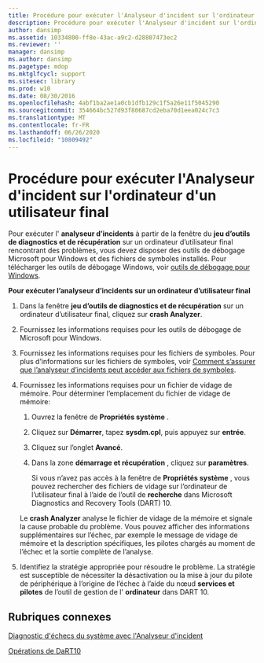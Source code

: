 ```yaml
---
title: Procédure pour exécuter l'Analyseur d'incident sur l'ordinateur d'un utilisateur final
description: Procédure pour exécuter l'Analyseur d'incident sur l'ordinateur d'un utilisateur final
author: dansimp
ms.assetid: 10334800-ff8e-43ac-a9c2-d28807473ec2
ms.reviewer: ''
manager: dansimp
ms.author: dansimp
ms.pagetype: mdop
ms.mktglfcycl: support
ms.sitesec: library
ms.prod: w10
ms.date: 08/30/2016
ms.openlocfilehash: 4abf1ba2ae1a0cb1dfb129c1f5a26e11f5045290
ms.sourcegitcommit: 354664bc527d93f80687cd2eba70d1eea024c7c3
ms.translationtype: MT
ms.contentlocale: fr-FR
ms.lasthandoff: 06/26/2020
ms.locfileid: "10809492"
---
```

# Procédure pour exécuter l'Analyseur d'incident sur l'ordinateur d'un utilisateur final


Pour exécuter l' **analyseur d’incidents** à partir de la fenêtre du **jeu d’outils de diagnostics et de récupération** sur un ordinateur d’utilisateur final rencontrant des problèmes, vous devez disposer des outils de débogage Microsoft pour Windows et des fichiers de symboles installés. Pour télécharger les outils de débogage Windows, voir [outils de débogage pour Windows](https://go.microsoft.com/fwlink/?LinkId=266248).

**Pour exécuter l’analyseur d’incidents sur un ordinateur d’utilisateur final**

1.  Dans la fenêtre **jeu d’outils de diagnostics et de récupération** sur un ordinateur d’utilisateur final, cliquez sur **crash Analyzer**.

2.  Fournissez les informations requises pour les outils de débogage de Microsoft pour Windows.

3.  Fournissez les informations requises pour les fichiers de symboles. Pour plus d’informations sur les fichiers de symboles, voir [Comment s’assurer que l’analyseur d’incidents peut accéder aux fichiers de symboles](how-to-ensure-that-crash-analyzer-can-access-symbol-files-dart-10.md).

4.  Fournissez les informations requises pour un fichier de vidage de mémoire. Pour déterminer l’emplacement du fichier de vidage de mémoire:

    1.  Ouvrez la fenêtre de **Propriétés système** .

    2.  Cliquez sur **Démarrer**, tapez **sysdm.cpl**, puis appuyez sur **entrée**.

    3.  Cliquez sur l’onglet **Avancé**.

    4.  Dans la zone **démarrage et récupération** , cliquez sur **paramètres**.

        Si vous n’avez pas accès à la fenêtre de **Propriétés système** , vous pouvez rechercher des fichiers de vidage sur l’ordinateur de l’utilisateur final à l’aide de l’outil de **recherche** dans Microsoft Diagnostics and Recovery Tools (DART) 10.

    Le **crash Analyzer** analyse le fichier de vidage de la mémoire et signale la cause probable du problème. Vous pouvez afficher des informations supplémentaires sur l’échec, par exemple le message de vidage de mémoire et la description spécifiques, les pilotes chargés au moment de l’échec et la sortie complète de l’analyse.

5.  Identifiez la stratégie appropriée pour résoudre le problème. La stratégie est susceptible de nécessiter la désactivation ou la mise à jour du pilote de périphérique à l’origine de l’échec à l’aide du nœud **services et pilotes** de l’outil de gestion de l' **ordinateur** dans DART 10.

## Rubriques connexes


[Diagnostic d'échecs du système avec l'Analyseur d'incident](diagnosing-system-failures-with-crash-analyzer-dart-10.md)

[Opérations de DaRT10](operations-for-dart-10.md)

 

 






